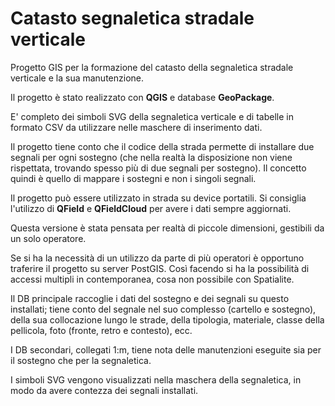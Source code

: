 # Catasto segnaletica stradale verticale
Progetto GIS per la formazione del catasto della segnaletica stradale verticale e la sua manutenzione.

Il progetto è stato realizzato con **QGIS** e database **GeoPackage**.

E' completo dei simboli SVG della segnaletica verticale e di tabelle in formato CSV da utilizzare nelle maschere di inserimento dati.

Il progetto tiene conto che il codice della strada permette di installare due segnali per ogni sostegno (che nella realtà la disposizione non viene rispettata, trovando spesso più di due segnali per sostegno). Il concetto quindi è quello di mappare i sostegni e non i singoli segnali.

Il progetto può essere utilizzato in strada su device portatili. Si consiglia l'utilizzo di **QField** e **QFieldCloud** per avere i dati sempre aggiornati.

Questa versione è stata pensata per realtà di piccole dimensioni, gestibili da un solo operatore.

Se si ha la necessità di un utilizzo da parte di più operatori è opportuno traferire il progetto su server PostGIS. Così facendo si ha la possibilità di accessi multipli in contemporanea, cosa non possibile con Spatialite.

Il DB principale raccoglie i dati del sostegno e dei segnali su questo installati; tiene conto del segnale nel suo complesso (cartello e sostegno), della sua collocazione lungo le strade, della tipologia, materiale, classe della pellicola, foto (fronte, retro e contesto), ecc.

I DB secondari, collegati 1:m, tiene nota delle manutenzioni eseguite sia per il sostegno che per la segnaletica.

I simboli SVG vengono visualizzati nella maschera della segnaletica, in modo da avere contezza dei segnali installati.
